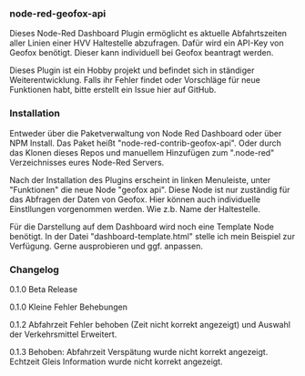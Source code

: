 ### node-red-geofox-api

Dieses Node-Red Dashboard Plugin ermöglicht es aktuelle Abfahrtszeiten aller Linien einer HVV Haltestelle abzufragen. Dafür wird ein API-Key von Geofox benötigt. Dieser kann individuell bei Geofox beantragt werden.

Dieses Plugin ist ein Hobby projekt und befindet sich in ständiger Weiterentwicklung. Falls ihr Fehler findet oder Vorschläge für neue Funktionen habt, bitte erstellt ein Issue hier auf GitHub.

### Installation

Entweder über die Paketverwaltung von Node Red Dashboard oder über NPM Install. Das Paket heißt "node-red-contrib-geofox-api". Oder durch das Klonen dieses Repos und manuellem Hinzufügen zum ".node-red" Verzeichnisses eures Node-Red Servers.

Nach der Installation des Plugins erscheint in linken Menuleiste, unter "Funktionen" die neue Node "geofox api". Diese Node ist nur zuständig für das Abfragen der Daten von Geofox. Hier können auch individuelle Einstllungen vorgenommen werden. Wie z.b. Name der Haltestelle.

Für die Darstellung auf dem Dashboard wird noch eine Template Node benötigt. In der Datei "dashboard-template.html" stelle ich mein Beispiel zur Verfügung. Gerne ausprobieren und ggf. anpassen.

### Changelog

0.1.0 Beta Release

0.1.0 Kleine Fehler Behebungen

0.1.2 Abfahrzeit Fehler behoben (Zeit nicht korrekt angezeigt) und Auswahl der Verkehrsmittel Erweitert.

0.1.3 Behoben: Abfahrzeit Verspätung wurde nicht korrekt angezeigt. Echtzeit Gleis Information wurde nicht korrekt angezeigt.
